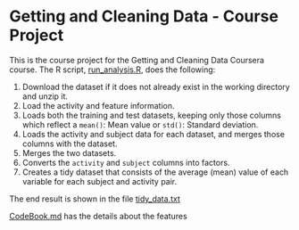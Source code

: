 # Getting and Cleaning Data - Course Project

This is the course project for the Getting and Cleaning Data Coursera course.
The R script, [run_analysis.R](run_analysis.R), does the following:
1. Download the dataset if it does not already exist in the working directory and unzip it.
2. Load the activity and feature information.
3. Loads both the training and test datasets, keeping only those columns which reflect a `mean()`: Mean value or `std()`: Standard deviation.
4. Loads the activity and subject data for each dataset, and merges those columns with the dataset.
5. Merges the two datasets.
6. Converts the `activity` and `subject` columns into factors.
7. Creates a tidy dataset that consists of the average (mean) value of each variable for each subject and activity pair.

The end result is shown in the file [tidy_data.txt](tidy_data.txt)

 [CodeBook.md](CodeBook.md) has the details about the features